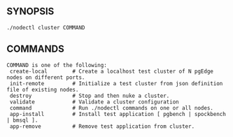 ## SYNOPSIS
    ./nodectl cluster COMMAND
 
## COMMANDS
    COMMAND is one of the following:
     create-local        # Create a localhost test cluster of N pgEdge nodes on different ports.
     init-remote         # Initialize a test cluster from json definition file of existing nodes.
     destroy             # Stop and then nuke a cluster.
     validate            # Validate a cluster configuration
     command             # Run ./nodectl commands on one or all nodes.
     app-install         # Install test application [ pgbench | spockbench | bmsql ].
     app-remove          # Remove test application from cluster.
